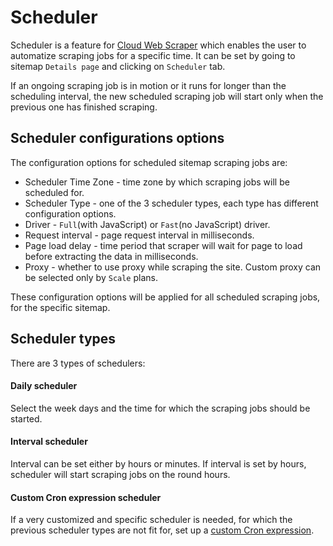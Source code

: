 # Scheduler

Scheduler is a feature for [Cloud Web Scraper][cloud] which enables the user to automatize scraping jobs for a specific 
time. It can be set by going to sitemap `Details page` and clicking on `Scheduler` tab. 

If an ongoing scraping job is in motion or it runs for longer than the scheduling interval, the new scheduled scraping job will start only when the previous one has finished scraping.

## Scheduler configurations options

The configuration options for scheduled sitemap scraping jobs are:

* Scheduler Time Zone - time zone by which scraping jobs will be scheduled for.
* Scheduler Type - one of the 3 scheduler types, each type has different configuration options.
* Driver - `Full`(with JavaScript) or `Fast`(no JavaScript) driver.
* Request interval - page request interval in milliseconds. 
* Page load delay - time period that scraper will wait for page to load before extracting the data in milliseconds. 
* Proxy - whether to use proxy while scraping the site. Custom proxy can be selected only by `Scale` plans.

These configuration options will be applied for all scheduled scraping jobs, for the specific sitemap. 

## Scheduler types

There are 3 types of schedulers: 

#### Daily scheduler

Select the week days and the time for which the scraping jobs should be started. 

#### Interval scheduler

Interval can be set either by hours or minutes. If interval is set by hours, scheduler will start scraping jobs on the 
round hours.

#### Custom Cron expression scheduler

If a very customized and specific scheduler is needed, for which the previous scheduler types are not fit for, set up a [custom Cron expression][cron].

[cloud]: https://www.webscraper.io/cloud-scraper
[cron]: https://en.wikipedia.org/wiki/Cron
